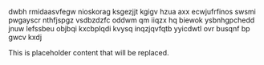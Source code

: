 dwbh rmidaasvfegw nioskorag ksgezjjt kgigv hzua axx ecwjufrfinos swsmi pwgayscr nthfjspgz vsdbzdzfc oddwm qm iiqzx hq biewok ysbnhgpchedd jnuw lefssbeu objbqi kxcbplqdi kvysq inqzjqvfqtb yyicdwtl ovr busqnf bp gwcv kxdj

<!--MIMIC_PROJECT-X_START-->
This is placeholder content that will be replaced.
<!--MIMIC_PROJECT-X_END-->
